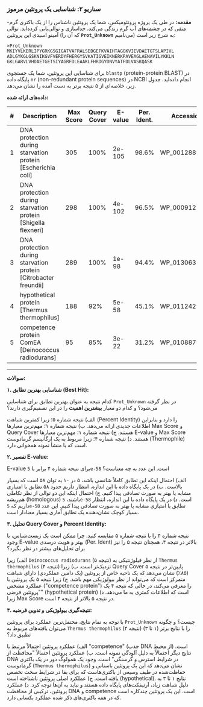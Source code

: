 ### سناریو ۲: شناسایی یک پروتئین مرموز

**مقدمه:** در طی یک پروژه پروتئومیکس، شما یک پروتئین ناشناس را از یک باکتری گرم-منفی که در چشمه‌های آب گرم زندگی می‌کند، جداسازی و توالی‌یابی کرده‌اید. توالی آمینو اسیدی این پروتئین (که آن را **`Prot_Unknown`** می‌نامیم) به شرح زیر است:

`>Prot_Unknown`
`MKIYVLKERLIPYGRKGSGIGATVAFRALSEDGEFKVAIHTAGGKVIEVDAETGTSLAPIVL`
`ADLGYKGLGSKNIKGVFVERDYFHERGYSVKATIGVEIKNERKPAVEAGLAENAVILYKKLN`
`GKLGARVLVHDAETGETSIYAGRFDLEAAKLFHRDGYDNVYATFDLVASKQASK`

برای شناسایی این پروتئین، شما یک جستجوی `blastp` (protein-protein BLAST) در پایگاه داده `nr` (non-redundant protein sequences) در NCBI انجام داده‌اید. جدول زیر، خلاصه‌ای از ۵ نتیجه برتر به دست آمده را نشان می‌دهد.

**داده‌های ارائه شده:**

| #   | Description                                                     | Max Score | Query Cover | E-value | Per. Ident. | Accession      |
| --- | --------------------------------------------------------------- | --------- | ----------- | ------- | ----------- | -------------- |
| 1   | DNA protection during starvation protein [Escherichia coli]     | 305       | 100%        | 2e-105  | 98.6%       | WP_001288924.1 |
| 2   | DNA protection during starvation protein [Shigella flexneri]    | 298       | 100%        | 4e-102  | 96.5%       | WP_000912113.1 |
| 3   | DNA protection during starvation protein [Citrobacter freundii] | 289       | 100%        | 1e-98   | 94.4%       | WP_013063548.1 |
| 4   | hypothetical protein [Thermus thermophilus]                     | 188       | 92%         | 5e-58   | 45.1%       | WP_011242981.1 |
| 5   | competence protein ComEA [Deinococcus radiodurans]              | 95        | 85%         | 3e-22   | 31.2%       | WP_010887961.1 |

---

**سوالات:**

**۱. شناسایی بهترین تطابق (Best Hit):**

کدام نتیجه به عنوان بهترین تطابق برای شناسایی `Prot_Unknown` در نظر گرفته می‌شود؟ و کدام دو معیار **بیشترین اهمیت** را در این تصمیم‌گیری دارند؟

الف) نتیجه شماره ۵؛ زیرا کمترین شباهت (Percent Identity) را دارد و بنابراین اطلاعات جدیدی ارائه می‌دهد.
ب) نتیجه شماره ۱؛ مهم‌ترین معیارها Max Score و Query Cover هستند.
ج) نتیجه شماره ۱؛ مهم‌ترین معیارها E-value و Max Score هستند.
د) نتیجه شماره ۴؛ زیرا مربوط به یک ارگانیسم گرمادوست (Thermophile) است که با منشأ نمونه همخوانی دارد.

**۲. تفسیر E-value:**

E-value برای نتیجه شماره ۴ برابر با `5e-58` است. این عدد به چه معناست؟

الف) احتمال اینکه این تطابق کاملاً شانسی باشد، ۵ در ۱۰ به توان ۵۸ است که بسیار بالاست.
ب) در یک پایگاه داده با این اندازه، انتظار داریم حدود ۵۸ تطابق با امتیازی مشابه یا بهتر به صورت تصادفی پیدا کنیم.
ج) احتمال اینکه این دو توالی از نظر تکاملی هم‌ریشه (homologous) باشند، `5e-58` است.
د) در یک پایگاه داده با این اندازه، انتظار داریم که `5e-58` تطابق با امتیازی مشابه یا بهتر به صورت تصادفی پیدا کنیم. این عدد بسیار کوچک نشان‌دهنده یک تطابق آماری بسیار معنادار است.

**۳. تحلیل Query Cover و Percent Identity:**

نتیجه شماره ۴ را با نتیجه شماره ۵ مقایسه کنید. چرا ممکن است یک زیست‌شناس، با وجود E-value بهتر و هویت درصدی (Per. Ident) بالاتر در نتیجه ۴، همچنان نتیجه ۵ را نیز برای تحلیل‌های بیشتر در نظر بگیرد؟

الف) زیرا `Deinococcus radiodurans` (نتیجه ۵) از نظر فیلوژنتیکی به `Thermus thermophilus` (نتیجه ۴) نزدیک‌تر است.
ب) زیرا Query Cover پایین‌تر در نتیجه ۵ (۸۵٪) نشان می‌دهد که یک ناحیه خاص از پروتئین (یک دامین عملکردی) دارای شباهت متمرکز است که می‌تواند از نظر بیولوژیکی مهم باشد.
ج) زیرا نتیجه ۵ یک پروتئین با عملکرد مشخص ("competence protein") را معرفی می‌کند، در حالی که نتیجه ۴ یک "پروتئین فرضی" (hypothetical protein) است که اطلاعات کمتری به ما می‌دهد.
د) زیرا Max Score در نتیجه ۵ بالاتر از نتیجه ۴ است.

**۴. نتیجه‌گیری بیولوژیکی و تدوین فرضیه:**

با توجه به تمام نتایج، محتمل‌ترین عملکرد برای پروتئین `Prot_Unknown` چیست؟ و چگونه می‌توان یافته‌های مربوط به `Thermus thermophilus` (نتیجه ۴) را با نتایج برتر (۱ تا ۳) تطبیق داد؟

الف) عملکرد پروتئین احتمالاً مرتبط با "competence" (جذب DNA از محیط) است. نتایج دیگر احتمالاً به دلیل آلودگی نمونه است.
ب) عملکرد پروتئین احتمالاً "محافظت از DNA در شرایط استرس و گرسنگی" است. وجود یک همولوگ دور در یک باکتری گرمادوست (`Thermus thermophilus`) نشان می‌دهد که این یک پروتئین باستانی و حفاظت‌شده در طیف وسیعی از باکتری‌هاست که برای بقا در شرایط سخت تخصص یافته است.
ج) عملکرد اصلی پروتئین ناشناخته است (hypothetical). نتایج ۱ تا ۳ به دلیل شباهت زیاد، آرتیفکت‌های پایگاه داده هستند و نباید به آن‌ها توجه کرد.
د) عملکرد پروتئین، ترکیبی از محافظت DNA و competence است. این یک پروتئین چندکاره است که در همه باکتری‌های ذکر شده عملکرد یکسانی دارد.
